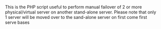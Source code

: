 This is the PHP script useful to perform manual failover of 2 or more physical/virtual server on another stand-alone server. 
Please note that only 1 server will be moved over to the sand-alone server on first come first serve bases